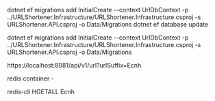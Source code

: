 dotnet ef migrations add InitialCreate --context UrlDbContext -p ../URLShortener.Infrastructure/URLShortener.Infrastructure.csproj -s URLShortener.API.csproj -o Data/Migrations
dotnet ef database update

dotnet ef migrations add InitialCreate --context UrlDbContext -p ../URLShortener.Infrastructure/URLShortener.Infrastructure.csproj -s URLShortener.API.csproj -o Data/Migrations

https://localhost:8081/api/v1/url?urlSuffix=Ecnh

redis container - 

redis-cli
HGETALL Ecnh